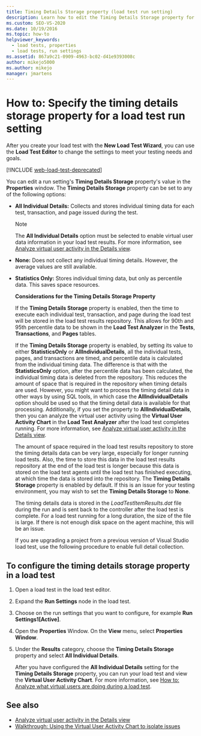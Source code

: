 ```yaml
---
title: Timing Details Storage property (load test run setting)
description: Learn how to edit the Timing Details Storage property for a run setting. Valid values are All Individual Details, None, and Statistics Only.
ms.custom: SEO-VS-2020
ms.date: 10/19/2016
ms.topic: how-to
helpviewer_keywords: 
  - load tests, properties
  - load tests, run settings
ms.assetid: 867a9c21-0909-4963-bc02-d41e9393008c
author: mikejo5000
ms.author: mikejo
manager: jmartens
---
```

# How to: Specify the timing details storage property for a load test run setting

After you create your load test with the **New Load Test Wizard**, you can use the **Load Test Editor** to change the settings to meet your testing needs and goals.

[!INCLUDE [web-load-test-deprecated](includes/web-load-test-deprecated.md)]

You can edit a run setting's **Timing Details Storage** property's value in the **Properties** window. The **Timing Details Storage** property can be set to any of the following options:

- **All Individual Details:** Collects and stores individual timing data for each test, transaction, and page issued during the test.

  > [!NOTE]
  > The **All Individual Details** option must be selected to enable virtual user data information in your load test results. For more information, see [Analyze virtual user activity in the Details view](../test/analyze-load-test-virtual-user-activity-in-the-details-view.md).

- **None:** Does not collect any individual timing details. However, the average values are still available.

- **Statistics Only:** Stores individual timing data, but only as percentile data. This saves space resources.

  **Considerations for the Timing Details Storage Property**

  If the **Timing Details Storage** property is enabled, then the time to execute each individual test, transaction, and page during the load test will be stored in the load test results repository. This allows for 90th and 95th percentile data to be shown in the **Load Test Analyzer** in the **Tests**, **Transactions**, and **Pages** tables.

  If the **Timing Details Storage** property is enabled, by setting its value to either **StatisticsOnly** or **AllIndividualDetails**, all the individual tests, pages, and transactions are timed, and percentile data is calculated from the individual timing data. The difference is that with the **StatisticsOnly** option, after the percentile data has been calculated, the individual timing data is deleted from the repository. This reduces the amount of space that is required in the repository when timing details are used. However, you might want to process the timing detail data in other ways by using SQL tools, in which case the **AllIndividualDetails** option should be used so that the timing detail data is available for that processing. Additionally, if you set the property to **AllIndividualDetails**, then you can analyze the virtual user activity using the **Virtual User Activity Chart** in the **Load Test Analyzer** after the load test completes running. For more information, see [Analyze virtual user activity in the Details view](../test/analyze-load-test-virtual-user-activity-in-the-details-view.md).

  The amount of space required in the load test results repository to store the timing details data can be very large, especially for longer running load tests. Also, the time to store this data in the load test results repository at the end of the load test is longer because this data is stored on the load test agents until the load test has finished executing, at which time the data is stored into the repository. The **Timing Details Storage** property is enabled by default. If this is an issue for your testing environment, you may wish to set the **Timing Details Storage** to **None**.

  The timing details data is stored in the *LoadTestItemResults.dat* file during the run and is sent back to the controller after the load test is complete. For a load test running for a long duration, the size of the file is large. If there is not enough disk space on the agent machine, this will be an issue.

  If you are upgrading a project from a previous version of Visual Studio load test, use the following procedure to enable full detail collection.

## To configure the timing details storage property in a load test

1. Open a load test in the load test editor.

2. Expand the **Run Settings** node in the load test.

3. Choose on the run settings that you want to configure, for example **Run Settings1[Active]**.

4. Open the **Properties** Window. On the **View** menu, select **Properties Window**.

5. Under the **Results** category, choose the **Timing Details Storage** property and select **All Individual Details**.

     After you have configured the **All Individual Details** setting for the **Timing Details Storage** property, you can run your load test and view the **Virtual User Activity Chart**. For more information, see [How to: Analyze what virtual users are doing during a load test](../test/how-to-analyze-virtual-user-activity-during-a-load-test.md).

## See also

- [Analyze virtual user activity in the Details view](../test/analyze-load-test-virtual-user-activity-in-the-details-view.md)
- [Walkthrough: Using the Virtual User Activity Chart to isolate issues](../test/walkthrough-use-the-virtual-user-activity-chart-to-isolate-issues.md)
